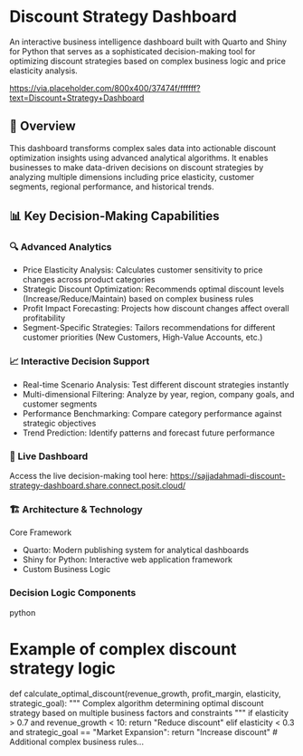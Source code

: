 # Discount Strategy Dashboard
An interactive business intelligence dashboard built with Quarto and Shiny for Python that serves as a sophisticated decision-making tool for optimizing discount strategies based on complex business logic and price elasticity analysis.

https://via.placeholder.com/800x400/37474f/ffffff?text=Discount+Strategy+Dashboard

## 🎯 Overview
This dashboard transforms complex sales data into actionable discount optimization insights using advanced analytical algorithms. It enables businesses to make data-driven decisions on discount strategies by analyzing multiple dimensions including price elasticity, customer segments, regional performance, and historical trends.

## 📊 Key Decision-Making Capabilities

### 🔍 Advanced Analytics
- Price Elasticity Analysis: Calculates customer sensitivity to price changes across product categories
- Strategic Discount Optimization: Recommends optimal discount levels (Increase/Reduce/Maintain) based on complex business rules
- Profit Impact Forecasting: Projects how discount changes affect overall profitability
- Segment-Specific Strategies: Tailors recommendations for different customer priorities (New Customers, High-Value Accounts, etc.)

### 📈 Interactive Decision Support
- Real-time Scenario Analysis: Test different discount strategies instantly
- Multi-dimensional Filtering: Analyze by year, region, company goals, and customer segments
- Performance Benchmarking: Compare category performance against strategic objectives
- Trend Prediction: Identify patterns and forecast future performance

### 🚀 Live Dashboard
Access the live decision-making tool here:
https://sajjadahmadi-discount-strategy-dashboard.share.connect.posit.cloud/

### 🏗️ Architecture & Technology
Core Framework
- Quarto: Modern publishing system for analytical dashboards
- Shiny for Python: Interactive web application framework
- Custom Business Logic


### Decision Logic Components
python
# Example of complex discount strategy logic
def calculate_optimal_discount(revenue_growth, profit_margin, elasticity, strategic_goal):
    """
    Complex algorithm determining optimal discount strategy
    based on multiple business factors and constraints
    """
    if elasticity > 0.7 and revenue_growth < 10:
        return "Reduce discount"
    elif elasticity < 0.3 and strategic_goal == "Market Expansion":
        return "Increase discount"
    # Additional complex business rules...
